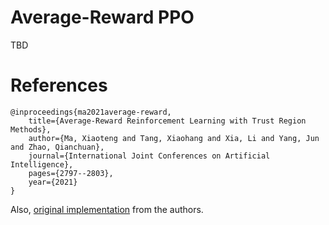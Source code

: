 # Average-Reward PPO

TBD

# References

```
@inproceedings{ma2021average-reward,
    title={Average-Reward Reinforcement Learning with Trust Region Methods},
    author={Ma, Xiaoteng and Tang, Xiaohang and Xia, Li and Yang, Jun and Zhao, Qianchuan},
    journal={International Joint Conferences on Artificial Intelligence},
    pages={2797--2803},
    year={2021}
}
```

Also, [original implementation](https://github.com/xtma/apo) from the authors.